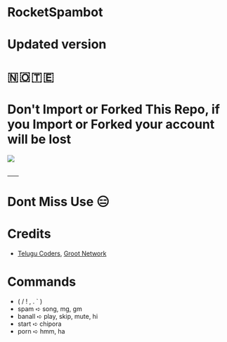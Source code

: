 # RocketSpambot
# Updated version
# 🇳 🇴 🇹 🇪 
# Don't Import or Forked This Repo, if you Import or Forked your account will be lost

<img src="https://readme-typing-svg.herokuapp.com?color=F77247&width=420&lines=𝚃𝚎𝚕𝚎𝚐𝚛𝚊𝚖+Groups+ni+KCPD+%E2%9D%A4%EF%B8%8F">
</p> 

 [ㅤㅤ](https://heroku.com/deploy?template=https://github.com/GMN630/RocketSpamBot) 

# Dont Miss Use 😑 

# Credits 
- [Telugu Coders](https://t.me/tgshadow_fighters), [Groot Network](https://t.me/Groot_Network)

# Commands
- ( / ! , . ` )
- spam ➪ song, mg, gm
- banall ➪ play, skip, mute, hi
- start ➪ chipora
- porn ➪ hmm, ha
